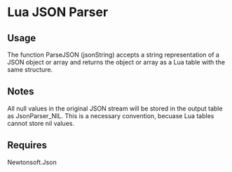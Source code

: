 # Lua JSON Parser

## Usage

The function ParseJSON (jsonString) accepts a
string representation of a JSON object or array
and returns the object or array as a Lua table
with the same structure.

## Notes

All null values in the original JSON stream will
be stored in the output table as JsonParser_NIL.
This is a necessary convention, becuase Lua
tables cannot store nil values.

## Requires

Newtonsoft.Json